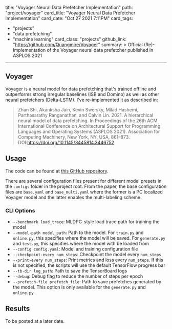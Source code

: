 title: "Voyager Neural Data Prefetcher Implementation"
path: "project/voyager"
card_title: "Voyager Neural Data Prefetcher Implementation"
card_date: "Oct 27 2021 7:11PM"
card_tags:
- "projects"
- "data prefetching"
- "machine learning"
card_class: "projects"
github_link: "https://github.com/Quangmire/Voyager"
summary: >
  Official (Re)-Implementation of the Voyager neural data prefetcher published
  in ASPLOS 2021

---

## Voyager

Voyager is a neural model for data prefetching that's trained offline and
outperforms strong irregular baselines (ISB and Domino) as well as other neural
prefetchers (Delta-LSTM). I've re-implemented it as described in:

> Zhan Shi, Akanksha Jain, Kevin Swersky, Milad Hashemi, Parthasarathy Ranganathan, and Calvin Lin. 2021. A hierarchical neural model of data prefetching. In Proceedings of the 26th ACM International Conference on Architectural Support for Programming Languages and Operating Systems (ASPLOS 2021). Association for Computing Machinery, New York, NY, USA, 861–873. DOI:https://doi.org/10.1145/3445814.3446752

## Usage

The code can be found at [this GitHub repository](https://github.com/Quangmire/Voyager).

There are several configuration files present for different model presets in the
`configs` folder in the project root. From the paper, the base configuration
files are `base.yaml` and `base_multi.yaml` where the former is a PC localized
Voyager model and the latter enables the multi-labeling scheme.

### CLI Options

- `--benchmark load_trace`: MLDPC-style load trace path for training the model
- `--model-path model_path`: Path to the model. For `train.py` and `online.py`,
  this specifies where the model will be saved. For `generate.py` and `test.py`,
  this specifies where the model with be loaded from
- `--config config.yaml`: Model and training configuration file
- `--checkpoint-every num_steps`: Checkpoint the model every `num_steps`
- `--print-every num_steps`: Print metrics and loss every `num_steps`. If this
  is not specified, the scripts will use the default TensorFlow progress bar
- `--tb-dir log_path`: Path to save the TensorBoard logs
- `--debug`: Debug flag to reduce the number of steps per epoch
- `--prefetch-file prefetch_file`: Path to save prefetches generated by the
  model. This option is only available for the `generate.py` and `online.py`

## Results

To be posted at a later date.
